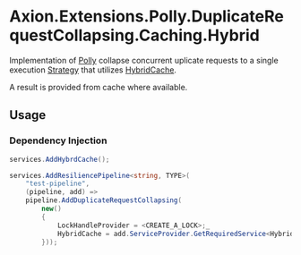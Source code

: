 ﻿# Axion.Extensions.Polly.DuplicateRequestCollapsing.Caching.Hybrid

Implementation of [Polly](https://github.com/App-vNext/Polly) collapse concurrent uplicate requests to a single execution [Strategy](https://www.pollydocs.org/strategies/index) that utilizes [HybridCache](https://learn.microsoft.com/en-us/aspnet/core/performance/caching/hybrid).

A result is provided from cache where available.

## Usage
### Dependency Injection
```csharp
services.AddHybrdCache();

services.AddResiliencePipeline<string, TYPE>(
    "test-pipeline",
    (pipeline, add) =>
    pipeline.AddDuplicateRequestCollapsing(
        new()
        {
            LockHandleProvider = <CREATE_A_LOCK>;_
            HybridCache = add.ServiceProvider.GetRequiredService<HybridCache>(),
        }));
```
